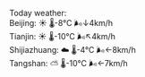 Today weather:  
Beijing: ☀️   🌡️-8°C 🌬️↓4km/h  
Tianjin: ☀️   🌡️-10°C 🌬️↖4km/h  
Shijiazhuang: ☁️   🌡️-4°C 🌬️←8km/h  
Tangshan: ⛅️  🌡️-10°C 🌬️←7km/h  
